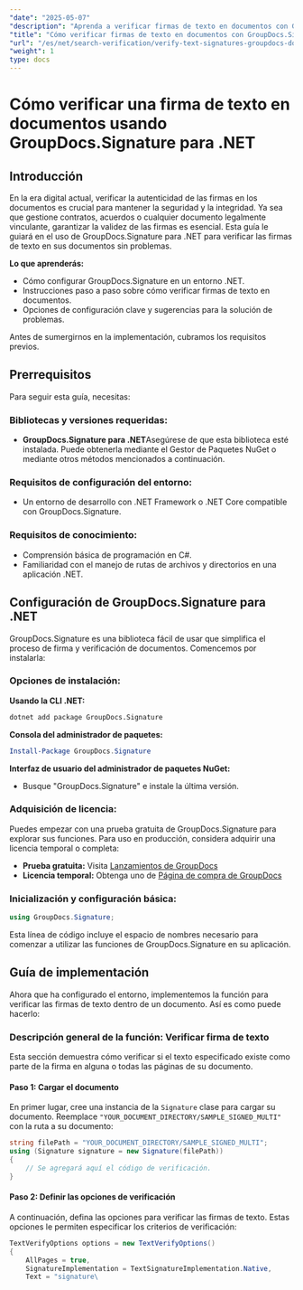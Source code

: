 ```yaml
---
"date": "2025-05-07"
"description": "Aprenda a verificar firmas de texto en documentos con GroupDocs.Signature para .NET. Esta guía abarca la configuración, la verificación paso a paso y aplicaciones prácticas."
"title": "Cómo verificar firmas de texto en documentos con GroupDocs.Signature para .NET"
"url": "/es/net/search-verification/verify-text-signatures-groupdocs-dotnet/"
"weight": 1
type: docs
---
```

# Cómo verificar una firma de texto en documentos usando GroupDocs.Signature para .NET

## Introducción

En la era digital actual, verificar la autenticidad de las firmas en los documentos es crucial para mantener la seguridad y la integridad. Ya sea que gestione contratos, acuerdos o cualquier documento legalmente vinculante, garantizar la validez de las firmas es esencial. Esta guía le guiará en el uso de GroupDocs.Signature para .NET para verificar las firmas de texto en sus documentos sin problemas.

**Lo que aprenderás:**
- Cómo configurar GroupDocs.Signature en un entorno .NET.
- Instrucciones paso a paso sobre cómo verificar firmas de texto en documentos.
- Opciones de configuración clave y sugerencias para la solución de problemas.

Antes de sumergirnos en la implementación, cubramos los requisitos previos.

## Prerrequisitos

Para seguir esta guía, necesitas:

### Bibliotecas y versiones requeridas:
- **GroupDocs.Signature para .NET**Asegúrese de que esta biblioteca esté instalada. Puede obtenerla mediante el Gestor de Paquetes NuGet o mediante otros métodos mencionados a continuación.

### Requisitos de configuración del entorno:
- Un entorno de desarrollo con .NET Framework o .NET Core compatible con GroupDocs.Signature.

### Requisitos de conocimiento:
- Comprensión básica de programación en C#.
- Familiaridad con el manejo de rutas de archivos y directorios en una aplicación .NET.

## Configuración de GroupDocs.Signature para .NET

GroupDocs.Signature es una biblioteca fácil de usar que simplifica el proceso de firma y verificación de documentos. Comencemos por instalarla:

### Opciones de instalación:

**Usando la CLI .NET:**
```bash
dotnet add package GroupDocs.Signature
```

**Consola del administrador de paquetes:**
```powershell
Install-Package GroupDocs.Signature
```

**Interfaz de usuario del administrador de paquetes NuGet:**
- Busque "GroupDocs.Signature" e instale la última versión.

### Adquisición de licencia:

Puedes empezar con una prueba gratuita de GroupDocs.Signature para explorar sus funciones. Para uso en producción, considera adquirir una licencia temporal o completa:
- **Prueba gratuita:** Visita [Lanzamientos de GroupDocs](https://releases.groupdocs.com/signature/net/)
- **Licencia temporal:** Obtenga uno de [Página de compra de GroupDocs](https://purchase.groupdocs.com/temporary-license/)

### Inicialización y configuración básica:

```csharp
using GroupDocs.Signature;
```

Esta línea de código incluye el espacio de nombres necesario para comenzar a utilizar las funciones de GroupDocs.Signature en su aplicación.

## Guía de implementación

Ahora que ha configurado el entorno, implementemos la función para verificar las firmas de texto dentro de un documento. Así es como puede hacerlo:

### Descripción general de la función: Verificar firma de texto
Esta sección demuestra cómo verificar si el texto especificado existe como parte de la firma en alguna o todas las páginas de su documento.

#### Paso 1: Cargar el documento
En primer lugar, cree una instancia de la `Signature` clase para cargar su documento. Reemplace `"YOUR_DOCUMENT_DIRECTORY/SAMPLE_SIGNED_MULTI"` con la ruta a su documento:

```csharp
string filePath = "YOUR_DOCUMENT_DIRECTORY/SAMPLE_SIGNED_MULTI";
using (Signature signature = new Signature(filePath))
{
    // Se agregará aquí el código de verificación.
}
```

#### Paso 2: Definir las opciones de verificación
A continuación, defina las opciones para verificar las firmas de texto. Estas opciones le permiten especificar los criterios de verificación:

```csharp
TextVerifyOptions options = new TextVerifyOptions()
{
    AllPages = true,
    SignatureImplementation = TextSignatureImplementation.Native,
    Text = "signature\
